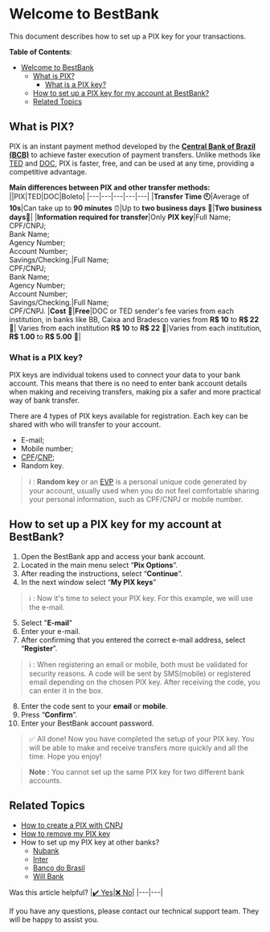 # Welcome to BestBank

This document describes how to set up a PIX key for your transactions.

**Table of Contents**:

- [Welcome to BestBank](#welcome-to-bestbank)
  - [What is PIX?](#what-is-pix)
    - [What is a PIX key?](#what-is-a-pix-key)
  - [How to set up a PIX key for my account at BestBank?](#how-to-set-up-a-pix-key-for-my-account-at-bestbank)
  - [Related Topics](#related-topics)


## What is PIX?

PIX is an instant payment method developed by the [**Central Bank of Brazil (BCB)**](https://www.bcb.gov.br) to achieve faster execution of payment transfers. Unlike methods like [TED](https://www.bcb.gov.br/acessoinformacao/perguntasfrequentes-respostas/faq_transferencias "Transferência Eletrônica Disponível") and [DOC](https://www.bcb.gov.br/acessoinformacao/perguntasfrequentes-respostas/faq_transferencias "Documento de Ordem de Crédito"), PIX is faster, free, and can be used at any time, providing a competitive advantage.

**Main differences between PIX and other transfer methods:**
||PIX|TED|DOC|Boleto|
|---|---|---|---|---|
|**Transfer Time :clock10:**|Average of **10s**|Can take up to **90 minutes** :alarm_clock:|Up to **two business days** :calendar:|**Two business days**:calendar:|
|**Information required for transfer**|Only **PIX key**|Full Name; <br> CPF/CNPJ;  <br> Bank Name;  <br>  Agency Number; <br> Account Number; <br> Savings/Checking.|Full Name; <br> CPF/CNPJ;  <br> Bank Name;  <br>  Agency Number; <br> Account Number; <br> Savings/Checking.|Full Name; <br> CPF/CNPJ.
|**Cost** :money_with_wings:|**Free**|DOC or TED sender's fee varies from each institution, in banks like BB, Caixa and Bradesco varies from **R$ 10** to **R$ 22** :money_with_wings:| Varies from each institution **R$ 10** to **R$ 22** :money_with_wings:|Varies from each institution, **R$ 1.00** to **R$ 5.00** :money_with_wings:|

### What is a PIX key?

PIX keys are individual tokens used to connect your data to your bank account. This means that there is no need to enter bank account details when making and receiving transfers, making pix a safer and more practical way of bank transfer.

There are 4 types of PIX keys available for registration. Each key can be shared with who will transfer to your account.

- E-mail;
- Mobile number;
- [CPF](CPF "(Cadastro de Pessoas Físicas) translates to the Individual Taxpayer Registry. It is a unique number for each Brazilian citizen or resident alien who pays taxes. It's required for many everyday transactions, such as opening bank accounts, applying for jobs, or registering for utilities.")/[CNP](CNPJ "(Cadastro Nacional da Pessoa Jurídica) stands for the National Registry of Legal Entities. It is a number that identifies a business entity in Brazil. Just like the CPF for individuals, the CNPJ is essential for companies to perform legal activities, including hiring employees, paying taxes, and opening business bank accounts.");
- Random key.

> :information_source:
> : **Random key** or an [EVP](https://www.bcb.gov.br/estabilidadefinanceira/perguntaserespostaspix "Endereço Virtual de Pagamento") is a personal unique code generated by your account, usually used when you do not feel comfortable sharing your personal information, such as CPF/CNPJ or mobile number.

## How to set up a PIX key for my account at BestBank?

1. Open the BestBank app and access your bank account.
2. Located in the main menu select “**Pix Options**”.
3. After reading the instructions, select “**Continue**”.
4. In the next window select “**My PIX keys**”

> :information_source: 
> : Now it's time to select your PIX key. For this example, we will use the e-mail.

5. Select "**E-mail**"
6. Enter your e-mail.
7. After confirming that you entered the correct e-mail address, select “**Register**”.

> :information_source: 
> : When registering an email or mobile, both must be validated for security reasons. A code will be sent by SMS(mobile) or registered email depending on the chosen PIX key. After receiving the code, you can enter it in the box.

8. Enter the code sent to your **email** or **mobile**.
9. Press “**Confirm**”.
10. Enter your BestBank account password.


> :white_check_mark: All done! Now you have completed the setup of your PIX key. You will be able to make and receive transfers more quickly and all the time. Hope you enjoy! 

> **Note**
> : You cannot set up the same PIX key for two different bank accounts.

## Related Topics

- [How to create a PIX with CNPJ](teste)
- [How to remove my PIX key](teste)
- How to set up my PIX key at other banks?
  - [Nubank](https://blog.nubank.com.br/como-transferir-pix-no-nubank/)
  - [Inter](https://www.bancointer.com.br/pix/)
  - [Banco do Brasil](https://www.bb.com.br/pbb/pagina-inicial/solucoes-digitais/como-fazer/cadastro-no-pix)
  - [Will Bank](https://ajuda.willbank.com.br/hc/pt-br/articles/4411334723348-Como-cadastro-uma-chave-Pix-#:~:text=Clique%20em%20"Cadastrar%20chave"%20e,"Cadastrar%20chave"%20e%2C%20prontinho)


Was this article helpful?
|[:heavy_check_mark: Yes](teste)|[:x: No](teste)|
|---|---|

If you have any questions, please contact our technical support team. They will be happy to assist you.
